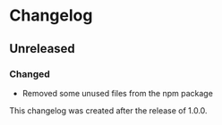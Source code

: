 # Changelog

## Unreleased

### Changed

- Removed some unused files from the npm package

This changelog was created after the release of 1.0.0.
